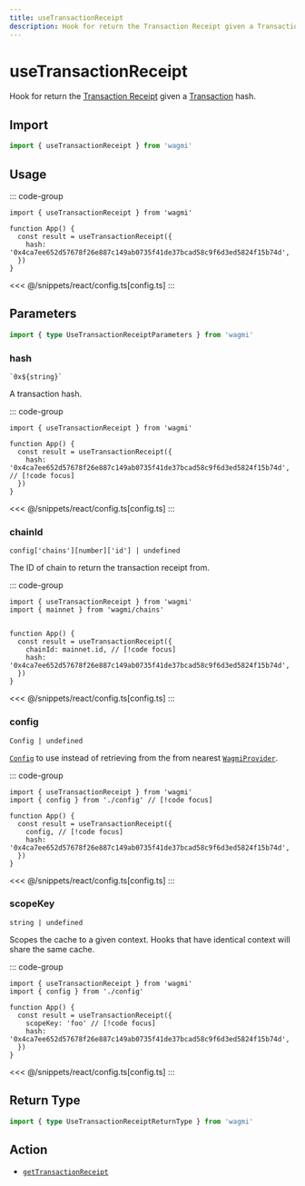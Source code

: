```yaml
---
title: useTransactionReceipt
description: Hook for return the Transaction Receipt given a Transaction hash.
---
```


<script setup>
const packageName = 'wagmi'
const actionName = 'getTransactionReceipt'
const typeName = 'GetTransactionReceipt'
const TData = 'GetTransactionReceiptData'
const TError = 'GetTransactionReceiptErrorType'
</script>

# useTransactionReceipt

Hook for return the [Transaction Receipt](https://viem.sh/docs/glossary/terms.html#transaction-receipt) given a [Transaction](https://viem.sh/docs/glossary/terms.html#transaction) hash.

## Import

```ts
import { useTransactionReceipt } from 'wagmi'
```

## Usage

::: code-group
```tsx [index.tsx]
import { useTransactionReceipt } from 'wagmi'

function App() {
  const result = useTransactionReceipt({
    hash: '0x4ca7ee652d57678f26e887c149ab0735f41de37bcad58c9f6d3ed5824f15b74d',
  })
}
```
<<< @/snippets/react/config.ts[config.ts]
:::

## Parameters

```ts
import { type UseTransactionReceiptParameters } from 'wagmi'
```

### hash

`` `0x${string}` ``

A transaction hash.

::: code-group
```tsx [index.tsx]
import { useTransactionReceipt } from 'wagmi'

function App() {
  const result = useTransactionReceipt({
    hash: '0x4ca7ee652d57678f26e887c149ab0735f41de37bcad58c9f6d3ed5824f15b74d', // [!code focus]
  })
}
```
<<< @/snippets/react/config.ts[config.ts]
:::

### chainId

`config['chains'][number]['id'] | undefined`

The ID of chain to return the transaction receipt from.

::: code-group
```tsx [index.tsx]
import { useTransactionReceipt } from 'wagmi'
import { mainnet } from 'wagmi/chains'


function App() {
  const result = useTransactionReceipt({
    chainId: mainnet.id, // [!code focus]
    hash: '0x4ca7ee652d57678f26e887c149ab0735f41de37bcad58c9f6d3ed5824f15b74d',
  })
}
```
<<< @/snippets/react/config.ts[config.ts]
:::

### config

`Config | undefined`

[`Config`](/react/api/createConfig#config) to use instead of retrieving from the from nearest [`WagmiProvider`](/react/api/WagmiProvider).

::: code-group
```tsx [index.tsx]
import { useTransactionReceipt } from 'wagmi'
import { config } from './config' // [!code focus]

function App() {
  const result = useTransactionReceipt({
    config, // [!code focus]
    hash: '0x4ca7ee652d57678f26e887c149ab0735f41de37bcad58c9f6d3ed5824f15b74d',
  })
}
```
<<< @/snippets/react/config.ts[config.ts]
:::

### scopeKey

`string | undefined`

Scopes the cache to a given context. Hooks that have identical context will share the same cache.

::: code-group
```tsx [index.tsx]
import { useTransactionReceipt } from 'wagmi'
import { config } from './config'

function App() {
  const result = useTransactionReceipt({
    scopeKey: 'foo' // [!code focus]
    hash: '0x4ca7ee652d57678f26e887c149ab0735f41de37bcad58c9f6d3ed5824f15b74d',
  })
}
```
<<< @/snippets/react/config.ts[config.ts]
:::

<!--@include: @shared/query-options.md-->

## Return Type

```ts
import { type UseTransactionReceiptReturnType } from 'wagmi'
```

<!--@include: @shared/query-result.md-->

<!--@include: @shared/query-imports.md-->

## Action

- [`getTransactionReceipt`](/core/api/actions/getTransactionReceipt)
